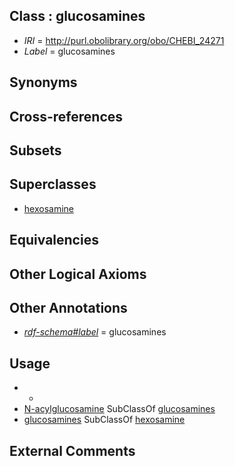 
## Class : glucosamines

 * *IRI* = http://purl.obolibrary.org/obo/CHEBI_24271
 * *Label* = glucosamines

## Synonyms


## Cross-references


## Subsets


## Superclasses

 * [hexosamine](../../CHEBI/86/CHEBI_24586.md)

## Equivalencies


## Other Logical Axioms


## Other Annotations

 * *[rdf-schema#label](../../el/rdf-schema#label.md)* = glucosamines

## Usage

 * -
 * [N-acylglucosamine](../../CHEBI/38/CHEBI_21638.md) SubClassOf [glucosamines](../../CHEBI/71/CHEBI_24271.md)
 * [glucosamines](../../CHEBI/71/CHEBI_24271.md) SubClassOf [hexosamine](../../CHEBI/86/CHEBI_24586.md)

## External Comments


